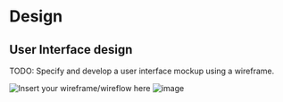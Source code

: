 # Design

## User Interface design
TODO: Specify and develop a user interface mockup using a wireframe.

![Insert your wireframe/wireflow here](![image](https://github.com/y2-aidid/Electric-Vehicle-Charging-Points/assets/148769173/0956203a-1e11-4935-b290-72896f11c978)
)
![image](https://github.com/y2-aidid/Electric-Vehicle-Charging-Points/assets/148769173/2b06375d-1435-417e-9ad0-d92a80da87e3)

